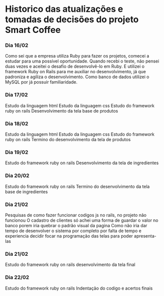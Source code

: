 # Historico das atualizações e tomadas de decisões do projeto Smart Coffee

### Dia 16/02

Como sei que a empresa utiliza Ruby para fazer os projetos, comecei a estudar para uma possível oportunidade.
Quando recebi o teste, não pensei duas vezes e aceitei o desafio de desenvolvê-lo em Ruby. E utilizei o framework
Ruby on Rails para me auxiliar no desenvolvimento, já que padroniza e agiliza o desenvolvimento.
Como banco de dados utilizei o MySQL por já possuir familiaridade.

### Dia 17/02
Estudo da linguagem html
Estudo da linguagem css
Estudo do framework ruby on rails
Desenvolvimento da tela base de produtos

### Dia 18/02
Estudo da linguagem html
Estudo da linguagem css
Estudo do framework ruby on rails
Termino do desenvolvimento da tela de produtos

### Dia 19/02
Estudo do framework ruby on rails
Desenvolvimento da tela de ingredientes

### Dia 20/02
Estudo do framework ruby on rails
Termino do desenvolvimento da tela base de ingredientes

### Dia 21/02
Pesquisas de como fazer funcionar codigos js no rails, no projeto não funcionou
O cadastro de clientes só achei uma forma de guardar o valor no banco porem iria quebrar o padrão visual da pagina
Como não iria dar tempo de desenvolver o sistema por completo por falta de tempo e experiencia decidir focar na programação das telas para poder apresenta-las

### Dia 21/02
Estudo do framework ruby on rails
desenvolvimento da tela final

### Dia 22/02
Estudo do framework ruby on rails
Indentação do codigo e acertos finais